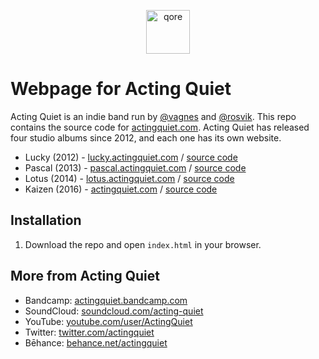 <p align="center">
  <img src="https://www.actingquiet.com/img/logo.svg" width="70" alt="qore">
</p>

# Webpage for Acting Quiet
Acting Quiet is an indie band run by [@vagnes](https://github.com/vagnes) and [@rosvik](https://github.com/rosvik). This repo contains the source code for [actingquiet.com](https://actingquiet.com). Acting Quiet has released four studio albums since 2012, and each one has its own website.

- Lucky (2012) - [lucky.actingquiet.com](https://lucky.actingquiet.com) / [source code](https://github.com/qoreHQ/actingquiet.com/tree/lucky)
- Pascal (2013) - [pascal.actingquiet.com](https://pascal.actingquiet.com) / [source code](https://github.com/qoreHQ/actingquiet.com/tree/pascal)
- Lotus (2014) - [lotus.actingquiet.com](https://lotus.actingquiet.com) / [source code](https://github.com/qoreHQ/actingquiet.com/tree/lotus)
- Kaizen (2016) - [actingquiet.com](https://actingquiet.com) / [source code](https://github.com/qoreHQ/actingquiet.com/tree/kaizen)

## Installation

1. Download the repo and open `index.html` in your browser.

## More from Acting Quiet

- Bandcamp: [actingquiet.bandcamp.com](https://actingquiet.bandcamp.com)
- SoundCloud: [soundcloud.com/acting-quiet](https://soundcloud.com/acting-quiet/)
- YouTube: [youtube.com/user/ActingQuiet](https://www.youtube.com/user/ActingQuiet)
- Twitter: [twitter.com/actingquiet](https://twitter.com/actingquiet)
- Bēhance: [behance.net/actingquiet](https://www.behance.net/actingquiet)
